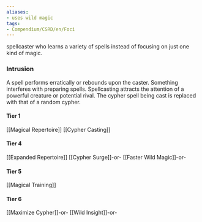 ```yaml
---
aliases:
- uses wild magic
tags:
- Compendium/CSRD/en/Foci
---
```


spellcaster who learns a variety of spells instead of focusing on just one kind of magic.
 ### Intrusion
A spell performs erratically or rebounds upon the caster. Something interferes with preparing spells. Spellcasting attracts the attention of a powerful creature or potential rival. The cypher spell being cast is replaced with that of a random cypher.

#### Tier 1
[[Magical Repertoire]]
[[Cypher Casting]]
#### Tier 4
[[Expanded Repertoire]]
[[Cypher Surge]]-or-
[[Faster Wild Magic]]-or-
#### Tier 5
[[Magical Training]]
#### Tier 6
[[Maximize Cypher]]-or-
[[Wild Insight]]-or-
